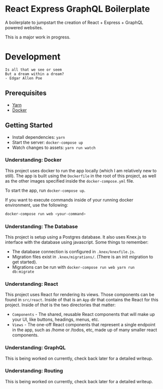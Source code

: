 # React Express GraphQL Boilerplate
A boilerplate to jumpstart the creation of React + Express + GraphQL powered websites.

This is a major work in progress.

# Development
```
Is all that we see or seem
But a dream within a dream?
- Edgar Allen Poe
```

## Prerequisites
- [Yarn](https://yarnpkg.com/en/)
- [Docker](https://www.docker.com/community-edition)

## Getting Started
- Install dependencies: `yarn`
- Start the server: `docker-compose up`
- Watch changes to assets: `yarn run watch`

### Understanding: Docker
This project uses docker to run the app locally (which I am relatively new to still). The app is built using the `Dockerfile` in the root of this project, as well as the other images specified inside the `docker-compose.yml` file.

To start the app, run `docker-compose up`.

If you want to execute commands inside of your running docker environment, use the following:

```bash
docker-compose run web <your-command>
```

### Understanding: The Database
This project is setup using a Postgres database. It also uses Knex.js to interface with the database using javascript. Some things to remember:

- The database connection is configured in `.knex/knexfile.js`.
- Migration files exist in `.knex/migrations/`. (There is an init migration to get started). 
- Migrations can be run with `docker-compose run web yarn run db:migrate`

### Understanding: React
This project uses React for rendering its views. Those components can be found in `src/react`. Inside of that is an `App` dir that contains the React for this project. Inside of *that* is the two directories that matter:

- `Components` - The shared, reusable React components that will make up your UI, like buttons, headings, menus, etc.
- `Views` - The one-off React components that represent a single endpoint in the app, such as /home or /todos, etc, made up of many smaller react components.

### Understanding: GraphQL
This is being worked on currently, check back later for a detailed writeup.

### Understanding: Routing
This is being worked on currently, check back later for a detailed writeup.